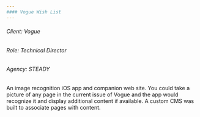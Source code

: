 ```yaml
---
#### Vogue Wish List
---
```

###### Client: Vogue
###### Role: Technical Director
###### Agency: STEADY

An image recognition iOS app and companion web site. You could take a picture of any page in the current issue of Vogue and the app would recognize it and display additional content if available. A custom CMS was built to associate pages with content.
